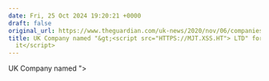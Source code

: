 ```yaml
---
date: Fri, 25 Oct 2024 19:20:21 +0000
draft: false
original_url: https://www.theguardian.com/uk-news/2020/nov/06/companies-house-forces-business-name-change-to-prevent-security-risk
title: UK Company named "&gt;<script src="HTTPS://MJT.XSS.HT"> LTD" forced to change
  it</script>
---
```


UK Company named "&gt;<script src="HTTPS://MJT.XSS.HT"> LTD" forced to change it</script>